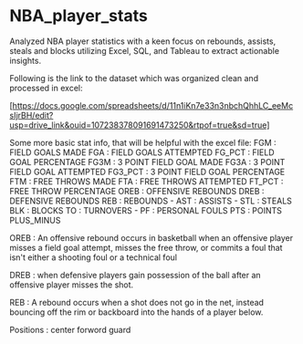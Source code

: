 # NBA_player_stats
Analyzed NBA player statistics with a keen focus on rebounds, assists, steals and blocks utilizing Excel, SQL, and Tableau to extract actionable insights.

Following is the link to the dataset which was organized clean and processed in excel:

[https://docs.google.com/spreadsheets/d/11n1iKn7e33n3nbchQhhLC_eeMcsIjrBH/edit?usp=drive_link&ouid=107238378091691473250&rtpof=true&sd=true] 

Some more basic stat info, that will be helpful with the excel file:
FGM : FIELD GOALS MADE
FGA : FIELD GOALS ATTEMPTED
FG_PCT : FIELD GOAL PERCENTAGE
FG3M : 3 POINT FIELD GOAL MADE
FG3A : 3 POINT FIELD GOAL ATTEMPTED
FG3_PCT : 3 POINT FIELD GOAL PERCENTAGE
FTM : FREE THROWS MADE
FTA : FREE THROWS ATTEMPTED
FT_PCT : FREE THROW PERCENTAGE
OREB : OFFENSIVE REBOUNDS
DREB : DEFENSIVE REBOUNDS
REB : REBOUNDS -
AST : ASSISTS -
STL : STEALS 
BLK : BLOCKS
TO : TURNOVERS -
PF : PERSONAL FOULS
PTS : POINTS
PLUS_MINUS

OREB : An offensive rebound occurs in basketball when an offensive player misses a field goal attempt, misses the free throw, or commits a foul that isn't either a shooting foul or a technical foul

DREB : when defensive players gain possession of the ball after an offensive player misses the shot.

REB : A rebound occurs when a shot does not go in the net, instead bouncing off the rim or backboard into the hands of a player below.

Positions : center forword guard


